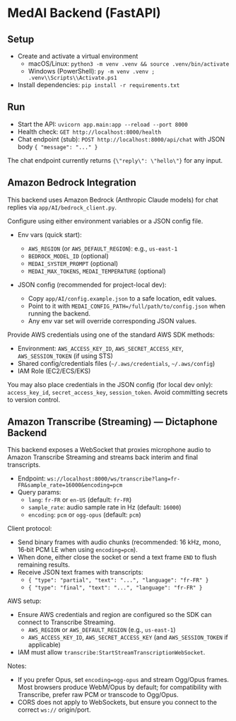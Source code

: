# MedAI Backend (FastAPI)

## Setup

- Create and activate a virtual environment
  - macOS/Linux: `python3 -m venv .venv && source .venv/bin/activate`
  - Windows (PowerShell): `py -m venv .venv ; .venv\\Scripts\\Activate.ps1`
- Install dependencies: `pip install -r requirements.txt`

## Run

- Start the API: `uvicorn app.main:app --reload --port 8000`
- Health check: `GET http://localhost:8000/health`
- Chat endpoint (stub): `POST http://localhost:8000/api/chat` with JSON body `{ "message": "..." }`

The chat endpoint currently returns `{\"reply\": \"hello\"}` for any input.

## Amazon Bedrock Integration

This backend uses Amazon Bedrock (Anthropic Claude models) for chat replies via `app/AI/bedrock_client.py`.

Configure using either environment variables or a JSON config file.

- Env vars (quick start):
  - `AWS_REGION` (or `AWS_DEFAULT_REGION`): e.g., `us-east-1`
  - `BEDROCK_MODEL_ID` (optional)
  - `MEDAI_SYSTEM_PROMPT` (optional)
  - `MEDAI_MAX_TOKENS`, `MEDAI_TEMPERATURE` (optional)

- JSON config (recommended for project-local dev):
  - Copy `app/AI/config.example.json` to a safe location, edit values.
  - Point to it with `MEDAI_CONFIG_PATH=/full/path/to/config.json` when running the backend.
  - Any env var set will override corresponding JSON values.

Provide AWS credentials using one of the standard AWS SDK methods:

- Environment: `AWS_ACCESS_KEY_ID`, `AWS_SECRET_ACCESS_KEY`, `AWS_SESSION_TOKEN` (if using STS)
- Shared config/credentials files (`~/.aws/credentials`, `~/.aws/config`)
- IAM Role (EC2/ECS/EKS)

You may also place credentials in the JSON config (for local dev only): `access_key_id`, `secret_access_key`, `session_token`.
Avoid committing secrets to version control.

## Amazon Transcribe (Streaming) — Dictaphone Backend

This backend exposes a WebSocket that proxies microphone audio to Amazon Transcribe Streaming and streams back interim and final transcripts.

- Endpoint: `ws://localhost:8000/ws/transcribe?lang=fr-FR&sample_rate=16000&encoding=pcm`
- Query params:
  - `lang`: `fr-FR` or `en-US` (default: `fr-FR`)
  - `sample_rate`: audio sample rate in Hz (default: `16000`)
  - `encoding`: `pcm` or `ogg-opus` (default: `pcm`)

Client protocol:
- Send binary frames with audio chunks (recommended: 16 kHz, mono, 16‑bit PCM LE when using `encoding=pcm`).
- When done, either close the socket or send a text frame `END` to flush remaining results.
- Receive JSON text frames with transcripts:
  - `{ "type": "partial", "text": "...", "language": "fr-FR" }`
  - `{ "type": "final", "text": "...", "language": "fr-FR" }`

AWS setup:
- Ensure AWS credentials and region are configured so the SDK can connect to Transcribe Streaming.
  - `AWS_REGION` or `AWS_DEFAULT_REGION` (e.g., `us-east-1`)
  - `AWS_ACCESS_KEY_ID`, `AWS_SECRET_ACCESS_KEY` (and `AWS_SESSION_TOKEN` if applicable)
- IAM must allow `transcribe:StartStreamTranscriptionWebSocket`.

Notes:
- If you prefer Opus, set `encoding=ogg-opus` and stream Ogg/Opus frames. Most browsers produce WebM/Opus by default; for compatibility with Transcribe, prefer raw PCM or transcode to Ogg/Opus.
- CORS does not apply to WebSockets, but ensure you connect to the correct `ws://` origin/port.
